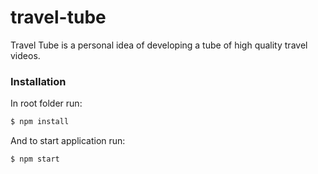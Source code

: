 # travel-tube
Travel Tube is a personal idea of developing a tube of high quality travel videos.

### Installation

In root folder run:

```sh
$ npm install
```

And to start application run:

```sh
$ npm start
```
